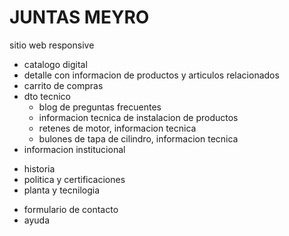 # JUNTAS MEYRO
sitio web responsive

* catalogo digital
* detalle con informacion de productos y articulos relacionados
* carrito de compras
* dto tecnico
  - blog de preguntas frecuentes
  - informacion tecnica de instalacion de productos
  - retenes de motor, informacion tecnica
  - bulones de tapa de cilindro, informacion tecnica
* informacion institucional
 - historia
 - politica y certificaciones
 - planta y tecnilogia
* formulario de contacto
* ayuda

